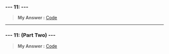 
### **--- 11: ---**
> **My Answer :**
[Code]()
 
------
 
### **--- 11: (Part Two) ---**
> **My Answer :**
[Code]()

